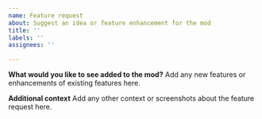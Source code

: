```yaml
---
name: Feature request
about: Suggest an idea or feature enhancement for the mod
title: ''
labels: ''
assignees: ''

---
```


**What would you like to see added to the mod?**
Add any new features or enhancements of existing features here.

**Additional context**
Add any other context or screenshots about the feature request here.

